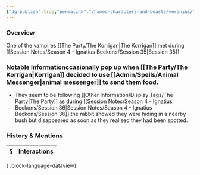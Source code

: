 ```yaml
---
{"dg-publish":true,"permalink":"/named-characters-and-beasts/veranius/","tags":["NPC"],"updated":"2025-08-11T11:53:32.073+01:00"}
---
```


### Overview
One of the vampires [[The Party/The Korrigan\|The Korrigan]] met during [[Session Notes/Season 4 - Ignatius Beckons/Session 35\|Session 35]]

### Notable Informationccasionally pop up when [[The Party/The Korrigan\|Korrigan]] decided to use [[Admin/Spells/Animal Messenger\|animal messenger]] to send them food. 
- They seem to be following [[Other Information/Display Tags/The Party\|The Party]] as during [[Session Notes/Season 4 - Ignatius Beckons/Session 36\|Session Notes/Season 4 - Ignatius Beckons/Session 36]] the rabbit showed they were hiding in a nearby bush but disappeared as soon as they realised they had been spotted. 

### History & Mentions
| § | Interactions |
| - | ------------ |

{ .block-language-dataview}